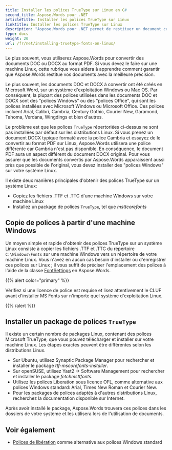 ```yaml
---
title: Installer les polices TrueType sur Linux en C#
second_title: Aspose.Words pour .NET
articleTitle: Installer les polices TrueType sur Linux
linktitle: Installer les polices TrueType sur Linux
description: "Aspose.Words pour .NET permet de restituer un document créé en Microsoft Word sur une machine Linux avec la meilleure précision en utilisant C#. Pour ce faire, copiez les fichiers de polices à partir d'une machine Windows ou installez un package de polices `TrueType` sur votre machine Linux en C#."
type: docs
weight: 20
url: /fr/net/installing-truetype-fonts-on-linux/
---
```


Le plus souvent, vous utiliserez Aspose.Words pour convertir des documents DOC ou DOCX au format PDF. Si vous devez le faire sur une machine Linux, cette rubrique vous aidera à apprendre comment garantir que Aspose.Words restitue vos documents avec la meilleure précision.

Le plus souvent, les documents DOC et DOCX à convertir ont été créés en Microsoft Word, sur un système d'exploitation Windows ou Mac OS. Par conséquent, la plupart des polices utilisées dans les documents DOC et DOCX sont des "polices Windows" ou des "polices Office", qui sont les polices installées avec Microsoft Windows ou Microsoft Office. Ces polices incluent Arial, Calibri, Cambria, Century Gothic, Courier New, Garamond, Tahoma, Verdana, Wingdings et bien d'autres.

Le problème est que les polices `TrueType` répertoriées ci-dessus ne sont pas installées par défaut sur les distributions Linux. Si vous prenez un document DOCX typique formaté avec la police Cambria et essayez de le convertir au format PDF sur Linux, Aspose.Words utilisera une police différente car Cambria n'est pas disponible. En conséquence, le document PDF aura un aspect différent du document DOCX original. Pour vous assurer que les documents convertis par Aspose.Words apparaissent aussi près que possible de l'original, vous devez installer des "polices Windows" sur votre système Linux.

Il existe deux manières principales d'obtenir des polices TrueType sur un système Linux:

- Copiez les fichiers .TTF et .TTC d'une machine Windows sur votre machine Linux
- Installez un package de polices `TrueType`, tel que *msttcorefonts*

## Copie de polices à partir d'une machine Windows

Un moyen simple et rapide d'obtenir des polices TrueType sur un système Linux consiste à copier les fichiers .TTF et .TTC du répertoire `C:\Windows\Fonts` sur une machine Windows vers un répertoire de votre machine Linux. Vous n'avez en aucun cas besoin d'installer ou d'enregistrer ces polices sur Linux ; il vous suffit de préciser l'emplacement des polices à l'aide de la classe [FontSettings](https://reference.aspose.com/words/fr/net/aspose.words.fonts/fontsettings/) en Aspose.Words.

{{% alert color="primary" %}}

Vérifiez si une licence de police est requise et lisez attentivement le CLUF avant d'installer MS Fonts sur n'importe quel système d'exploitation Linux.

{{% /alert %}}

## Installer un package de polices `TrueType`

Il existe un certain nombre de packages Linux, contenant des polices Microsoft TrueType, que vous pouvez télécharger et installer sur votre machine Linux. Les étapes exactes peuvent être différentes selon les distributions Linux.

- Sur Ubuntu, utilisez Synaptic Package Manager pour rechercher et installer le package *ttf-mscorefonts-installer*.
- Sur openSUSE, utilisez Yast2 → Software Management pour rechercher et installer le package *fetchmsttfonts*.
- Utilisez les polices Liberation sous licence OFL, comme alternative aux polices Windows standard: Arial, Times New Roman et Courier New.
- Pour les packages de polices adaptés à d'autres distributions Linux, recherchez la documentation disponible sur Internet.

Après avoir installé le package, Aspose.Words trouvera ces polices dans les dossiers de votre système et les utilisera lors de l'utilisation de documents.

## Voir également

- [Polices de libération](https://github.com/liberationfonts) comme alternative aux polices Windows standard
